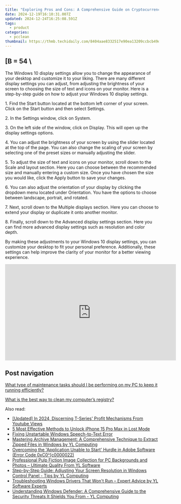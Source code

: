 ```yaml
---
title: "Exploring Pros and Cons: A Comprehensive Guide on Cryptocurrency Usage - Insights by YL Computing"
date: 2024-12-19T16:10:31.007Z
updated: 2024-12-24T16:25:08.591Z
tags:
  - product
categories:
  - pcclean
thumbnail: https://thmb.techidaily.com/8404aae8332517e90ea13209ccbcb49d56b9cbe41228f9bbeee698b42d6caf34.jpg
---
```


## \[B = 54 \

The Windows 10 display settings allow you to change the appearance of your desktop and customize it to your liking. There are many different display settings you can adjust, from adjusting the brightness of your screen to choosing the size of text and icons on your monitor. Here is a step-by-step guide on how to adjust your Windows 10 display settings. 

1\. Find the Start button located at the bottom left corner of your screen. Click on the Start button and then select Settings.

2\. In the Settings window, click on System.

3\. On the left side of the window, click on Display. This will open up the display settings options. 

4\. You can adjust the brightness of your screen by using the slider located at the top of the page. You can also change the scaling of your screen by selecting one of the preset sizes or manually adjusting the slider.

5\. To adjust the size of text and icons on your monitor, scroll down to the Scale and layout section. Here you can choose between the recommended size and manually entering a custom size. Once you have chosen the size you would like, click the Apply button to save your changes.

6\. You can also adjust the orientation of your display by clicking the dropdown menu located under Orientation. You have the options to choose between landscape, portrait, and rotated.

7\. Next, scroll down to the Multiple displays section. Here you can choose to extend your display or duplicate it onto another monitor.

8\. Finally, scroll down to the Advanced display settings section. Here you can find more advanced display settings such as resolution and color depth. 

By making these adjustments to your Windows 10 display settings, you can customize your desktop to fit your personal preference. Additionally, these settings can help improve the clarity of your monitor for a better viewing experience.

<!-- affiliate ads begin -->
<iframe width="560" height="315" src="https://www.youtube.com/embed/1KKovVi9epE?si=EF7KA7b4KsEpWA-M" title="YouTube video player" frameborder="0" allow="accelerometer; autoplay; clipboard-write; encrypted-media; gyroscope; picture-in-picture; web-share" referrerpolicy="strict-origin-when-cross-origin" allowfullscreen></iframe>
<!-- affiliate ads end -->

## Post navigation

[What type of maintenance tasks should I be performing on my PC to keep it running efficiently?](https://tools.techidaily.com/pcclean/products/)

[What is the best way to clean my computer’s registry?](https://tools.techidaily.com/pcclean/products/)

<ins class="adsbygoogle"
     style="display:block"
     data-ad-format="autorelaxed"
     data-ad-client="ca-pub-7571918770474297"
     data-ad-slot="1223367746"></ins>

<ins class="adsbygoogle"
     style="display:block"
     data-ad-client="ca-pub-7571918770474297"
     data-ad-slot="8358498916"
     data-ad-format="auto"
     data-full-width-responsive="true"></ins>

<span class="atpl-alsoreadstyle">Also read:</span>
<div><ul>
<li><a href="https://youtube-web.techidaily.com/ed-in-2024-discerning-t-series-profit-mechanisms-from-youtube-views/"><u>[Updated] In 2024, Discerning T-Series' Profit Mechanisms From Youtube Views</u></a></li>
<li><a href="https://ios-unlock.techidaily.com/5-most-effective-methods-to-unlock-iphone-15-pro-max-in-lost-mode-by-drfone-ios/"><u>5 Most Effective Methods to Unlock iPhone 15 Pro Max in Lost Mode</u></a></li>
<li><a href="https://windows11.techidaily.com/fixing-unstartable-windows-speech-to-text-error/"><u>Fixing Unstartable Windows Speech-to-Text Error</u></a></li>
<li><a href="https://discover-best.techidaily.com/mastering-archive-management-a-comprehensive-technique-to-extract-zipped-files-in-windows-by-yl-computing/"><u>Mastering Archive Management: A Comprehensive Technique to Extract Zipped Files in Windows by YL Computing</u></a></li>
<li><a href="https://program-issues.techidaily.com/overcoming-the-application-unable-to-start-hurdle-in-adobe-software-error-code-0xc0c0000022/"><u>Overcoming the 'Application Unable to Start' Hurdle in Adobe Software (Error Code 0xC0^[c0000022)</u></a></li>
<li><a href="https://discover-best.techidaily.com/professional-pulp-fiction-image-collection-for-pc-backgrounds-and-photos-ultimate-quality-from-yl-software/"><u>Professional Pulp Fiction Image Collection for PC Backgrounds and Photos – Ultimate Quality From YL Software</u></a></li>
<li><a href="https://discover-best.techidaily.com/step-by-step-guide-adjusting-your-screen-resolution-in-windows-control-panel-tips-by-yl-computing/"><u>Step-by-Step Guide: Adjusting Your Screen Resolution in Windows Control Panel - Tips by YL Computing</u></a></li>
<li><a href="https://discover-best.techidaily.com/troubleshooting-windows-drivers-that-wont-run-expert-advice-by-yl-software-experts/"><u>Troubleshooting Windows Drivers That Won't Run – Expert Advice by YL Software Experts</u></a></li>
<li><a href="https://win-popular.techidaily.com/understanding-windows-defender-a-comprehensive-guide-to-the-security-threats-it-shields-you-from-yl-computing/"><u>Understanding Windows Defender: A Comprehensive Guide to the Security Threats It Shields You From - YL Computing</u></a></li>
</ul></div>

